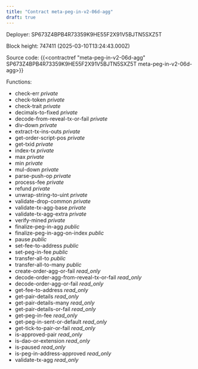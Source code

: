 ```yaml
---
title: "Contract meta-peg-in-v2-06d-agg"
draft: true
---
```

Deployer: SP673Z4BPB4R73359K9HE55F2X91V5BJTN5SXZ5T


 



Block height: 747411 (2025-03-10T13:24:43.000Z)

Source code: {{<contractref "meta-peg-in-v2-06d-agg" SP673Z4BPB4R73359K9HE55F2X91V5BJTN5SXZ5T meta-peg-in-v2-06d-agg>}}

Functions:

* check-err _private_
* check-token _private_
* check-trait _private_
* decimals-to-fixed _private_
* decode-from-reveal-tx-or-fail _private_
* div-down _private_
* extract-tx-ins-outs _private_
* get-order-script-pos _private_
* get-txid _private_
* index-tx _private_
* max _private_
* min _private_
* mul-down _private_
* parse-push-op _private_
* process-fee _private_
* refund _private_
* unwrap-string-to-uint _private_
* validate-drop-common _private_
* validate-tx-agg-base _private_
* validate-tx-agg-extra _private_
* verify-mined _private_
* finalize-peg-in-agg _public_
* finalize-peg-in-agg-on-index _public_
* pause _public_
* set-fee-to-address _public_
* set-peg-in-fee _public_
* transfer-all-to _public_
* transfer-all-to-many _public_
* create-order-agg-or-fail _read_only_
* decode-order-agg-from-reveal-tx-or-fail _read_only_
* decode-order-agg-or-fail _read_only_
* get-fee-to-address _read_only_
* get-pair-details _read_only_
* get-pair-details-many _read_only_
* get-pair-details-or-fail _read_only_
* get-peg-in-fee _read_only_
* get-peg-in-sent-or-default _read_only_
* get-tick-to-pair-or-fail _read_only_
* is-approved-pair _read_only_
* is-dao-or-extension _read_only_
* is-paused _read_only_
* is-peg-in-address-approved _read_only_
* validate-tx-agg _read_only_
